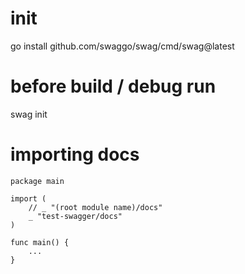 # init

go install github.com/swaggo/swag/cmd/swag@latest

# before build / debug run

swag init

# importing docs

```
package main

import (
	// _ "(root module name)/docs"
	_ "test-swagger/docs"
)

func main() {
	...
}
```